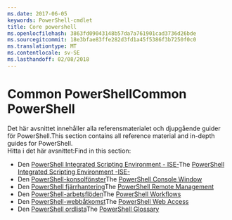 ```yaml
---
ms.date: 2017-06-05
keywords: PowerShell-cmdlet
title: Core powershell
ms.openlocfilehash: 3863fd09043148b57da7a761901cad3736d26bde
ms.sourcegitcommit: 18e3bfae83ffe282d3fd1a45f5386f3b7250f0c0
ms.translationtype: MT
ms.contentlocale: sv-SE
ms.lasthandoff: 02/08/2018
---
```

# <a name="common-powershell"></a><span data-ttu-id="b5692-103">Common PowerShell</span><span class="sxs-lookup"><span data-stu-id="b5692-103">Common PowerShell</span></span>
<span data-ttu-id="b5692-104">Det här avsnittet innehåller alla referensmaterialet och djupgående guider för PowerShell.</span><span class="sxs-lookup"><span data-stu-id="b5692-104">This section contains all reference material and in-depth guides for PowerShell.</span></span>  
<span data-ttu-id="b5692-105">Hitta i det här avsnittet:</span><span class="sxs-lookup"><span data-stu-id="b5692-105">Find in this section:</span></span>
- <span data-ttu-id="b5692-106">Den [PowerShell Integrated Scripting Environment - ISE-](ise-guide.md)</span><span class="sxs-lookup"><span data-stu-id="b5692-106">The [PowerShell Integrated Scripting Environment -ISE-](ise-guide.md)</span></span>
- <span data-ttu-id="b5692-107">Den [PowerShell-konsolfönster](console-guide.md)</span><span class="sxs-lookup"><span data-stu-id="b5692-107">The [PowerShell Console Window](console-guide.md)</span></span>
- <span data-ttu-id="b5692-108">Den [PowerShell fjärrhantering](Running-Remote-Commands.md)</span><span class="sxs-lookup"><span data-stu-id="b5692-108">The [PowerShell Remote Management](Running-Remote-Commands.md)</span></span>
- <span data-ttu-id="b5692-109">Den [PowerShell-arbetsflöden](workflows-guide.md)</span><span class="sxs-lookup"><span data-stu-id="b5692-109">The [PowerShell Workflows](workflows-guide.md)</span></span>
- <span data-ttu-id="b5692-110">Den [PowerShell-webbåtkomst](web-access.md)</span><span class="sxs-lookup"><span data-stu-id="b5692-110">The [PowerShell Web Access](web-access.md)</span></span>
- <span data-ttu-id="b5692-111">Den [PowerShell ordlista](../Windows-PowerShell-Glossary.md)</span><span class="sxs-lookup"><span data-stu-id="b5692-111">The [PowerShell Glossary](../Windows-PowerShell-Glossary.md)</span></span>

